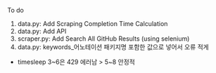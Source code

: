 To do

1. data.py: Add Scraping Completion Time Calculation
2. data.py: Add API
3. scraper.py: Add Search All GitHub Results (using selenium)
4. data.py: keywords_어노테이션 패키지명 포함한 값으로 넣어서 오류 적게

- timesleep 3~6은 429 에러남 > 5~8 안정적